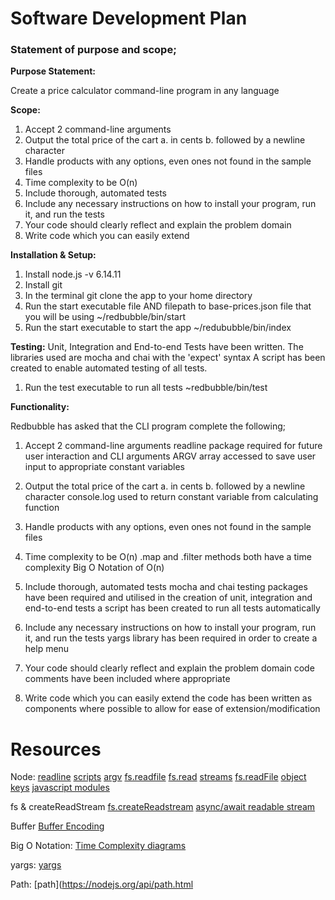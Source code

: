 # Software Development Plan

### Statement of purpose and scope; 

**Purpose Statement:**

Create a price calculator command-line program in any language

**Scope:**

1. Accept 2 command-line arguments
2. Output the total price of the cart 
  a. in cents 
  b. followed by a newline character
3. Handle products with any options, even ones not found in the sample files
4. Time complexity to be O(n)
5. Include thorough, automated tests
6. Include any necessary instructions on how to install your program, run it, and run the tests
7. Your code should clearly reflect and explain the problem domain
8. Write code which you can easily extend

**Installation & Setup:**
1. Install node.js -v 6.14.11
2. Install git
3. In the terminal git clone the app to your home directory
4. Run the start executable file AND filepath to base-prices.json file that you will be using
~/redbubble/bin/start
5. Run the start executable to start the app
~/redububble/bin/index

**Testing:**
Unit, Integration and End-to-end Tests have been written.
The libraries used are mocha and chai with the 'expect' syntax
A script has been created to enable automated testing of all tests. 
1. Run the test executable to run all tests
~redbubble/bin/test

**Functionality:**

Redbubble has asked that the CLI program complete the following;

1. Accept 2 command-line arguments
readline package required for future user interaction and CLI arguments
ARGV array accessed to save user input to appropriate constant variables

2. Output the total price of the cart 
  a. in cents 
  b. followed by a newline character
console.log used to return constant variable from calculating function

3. Handle products with any options, even ones not found in the sample files

4. Time complexity to be O(n)
.map and .filter methods both have a time complexity Big O Notation of O(n)

5. Include thorough, automated tests
mocha and chai testing packages have been required and utilised in the creation of unit, integration and end-to-end tests
a script has been created to run all tests automatically 

6. Include any necessary instructions on how to install your program, run it, and run the tests
yargs library has been required in order to create a help menu

7. Your code should clearly reflect and explain the problem domain
code comments have been included where appropriate

8. Write code which you can easily extend
the code has been written as components where possible to allow for ease of extension/modification

# Resources
Node:
[readline](https://nodejs.org/api/readline.html)
[scripts](https://nodejs.dev/learn/run-nodejs-scripts-from-the-command-line)
[argv](https://nodejs.dev/learn/nodejs-accept-arguments-from-the-command-line)
[fs.readfile](https://nodejs.org/docs/latest/api/fs.html#fs_fs_readfile_path_options_callback)
[fs.read](https://betterprogramming.pub/a-memory-friendly-way-of-reading-files-in-node-js-a45ad0cc7bb6)
[streams](https://nodejs.dev/learn/nodejs-streams)
[fs.readFile](https://medium.com/@osiolabs/read-write-json-files-with-node-js-92d03cc82824)
[object keys](https://www.geeksforgeeks.org/object-keys-javascript/)
[javascript modules](https://developer.mozilla.org/en-US/docs/Web/JavaScript/Guide)

fs & createReadStream
[fs.createReadstream](https://nodejs.org/docs/latest/api/fs.html#fs_fs_createreadstream_path_options)
[async/await readable stream](https://2ality.com/2019/11/nodejs-streams-async-iteration.html)

Buffer
[Buffer Encoding](https://nodejs.org/api/buffer.html#buffer_buffers_and_character_encodings)

Big O Notation:
[Time Complexity diagrams](http://www.eenboekskast.nl/big-o-cheatsheet/)

yargs:
[yargs](https://www.npmjs.com/package/yargs)

Path:
[path](https://nodejs.org/api/path.html

